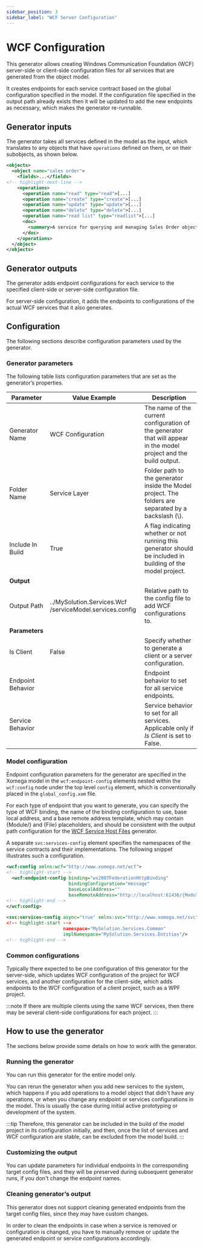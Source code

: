 ```yaml
---
sidebar_position: 3
sidebar_label: "WCF Server Configuration"
---
```


# WCF Configuration

This generator allows creating Windows Communication Foundation (WCF) server-side or client-side configuration files for all services that are generated from the object model.

It creates endpoints for each service contract based on the global configuration specified in the model. If the configuration file specified in the output path already exists then it will be updated to add the new endpoints as necessary, which makes the generator re-runnable.

## Generator inputs

The generator takes all services defined in the model as the input, which translates to any objects that have `operations` defined on them, or on their subobjects, as shown below.

```xml
<objects>
  <object name="sales order">
    <fields>...</fields>
<!-- highlight-next-line -->
    <operations>
      <operation name="read" type="read">[...]
      <operation name="create" type="create">[...]
      <operation name="update" type="update">[...]
      <operation name="delete" type="delete">[...]
      <operation name="read list" type="readlist">[...]
      <doc>
        <summary>A service for querying and managing Sales Order objects.</summary>
      </doc>
    </operations>
  </object>
</objects>
```

## Generator outputs

The generator adds endpoint configurations for each service to the specified client-side or server-side configuration file.

For server-side configuration, it adds the endpoints to configurations of the actual WCF services that it also generates.

## Configuration

The following sections describe configuration parameters used by the generator.

### Generator parameters

The following table lists configuration parameters that are set as the generator’s properties.

|Parameter|Value Example|Description|
|-|-|-|
|Generator Name|WCF Configuration|The name of the current configuration of the generator that will appear in the model project and the build output.|
|Folder Name|Service Layer|Folder path to the generator inside the Model project. The folders are separated by a backslash (\\).|
|Include In Build|True|A flag indicating whether or not running this generator should be included in building of the model project.|
|**Output**|
|Output Path|../MySolution.Services.Wcf /serviceModel.services.config|Relative path to the config file to add WCF configurations to.|
|**Parameters**|
|Is Client|False|Specify whether to generate a client or a server configuration.|
|Endpoint Behavior||Endpoint behavior to set for all service endpoints.|
|Service Behavior||Service behavior to set for all services. Applicable only if *Is Client* is set to False.|

### Model configuration

Endpoint configuration parameters for the generator are specified in the Xomega model in the `wcf:endpoint-config` elements nested within the `wcf:config` node under the top level `config` element, which is conventionally placed in the `global_config.xom` file.

For each type of endpoint that you want to generate, you can specify the type of WCF binding, the name of the binding configuration to use, base local address, and a base remote address template, which may contain {Module/} and {File} placeholders, and should be consistent with the output path configuration for the [WCF Service Host Files](wcf-host) generator.

A separate `svc:services-config` element specifies the namespaces of the service contracts and their implementations. The following snippet illustrates such a configuration.

```xml title="global_config.xom"
<wcf:config xmlns:wcf="http://www.xomega.net/wcf">
<!-- highlight-start -->
  <wcf:endpoint-config binding="ws2007FederationHttpBinding"
                       bindingConfiguration="message"
                       baseLocalAddress=""
                       baseRemoteAddress="http://localhost:61436/{Module/}{File}.svc"/>
<!-- highlight-end -->
</wcf:config>
 
<svc:services-config async="true" xmlns:svc="http://www.xomega.net/svc"
<!-- highlight-start -->
                     namespace="MySolution.Services.Common"
                     implNamespace="MySolution.Services.Entities"/>
<!-- highlight-end -->
```

### Common configurations

Typically there expected to be one configuration of this generator for the server-side, which updates WCF configuration of the project for WCF services, and another configuration for the client-side, which adds endpoints to the WCF configuration of a client project, such as a WPF project.

:::note
If there are multiple clients using the same WCF services, then there may be several client-side configurations for each project.
:::

## How to use the generator

The sections below provide some details on how to work with the generator.

### Running the generator

You can run this generator for the entire model only.

You can rerun the generator when you add new services to the system, which happens if you add operations to a model object that didn't have any operations, or when you change any endpoint or services configurations in the model. This is usually the case during initial active prototyping or development of the system.

:::tip
Therefore, this generator can be included in the build of the model project in its configuration initially, and then, once the list of services and WCF configuration are stable, can be excluded from the model build.
:::

### Customizing the output

You can update parameters for individual endpoints in the corresponding target config files, and they will be preserved during subsequent generator runs, if you don't change the endpoint names.

### Cleaning generator’s output

This generator does not support cleaning generated endpoints from the target config files, since they may have custom changes.

In order to clean the endpoints in case when a service is removed or configuration is changed, you have to manually remove or update the generated endpoint or service configurations accordingly.